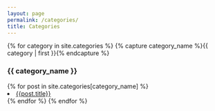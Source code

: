 ```yaml
---
layout: page
permalink: /categories/
title: Categories
---
```


{% for category in site.categories %}
  {% capture category_name %}{{ category | first }}{% endcapture %}
  <h3 class="category-name" id="{{ category_name | cgi_escape }}">{{ category_name }}</h3>
  {% for post in site.categories[category_name] %}
  <li class="category-post"><a href="{{ site.baseurl }}{{ post.url }}">{{post.title}}</a></li>
  {% endfor %}
{% endfor %}

<script src="/assets/activate-category.js"></script>
